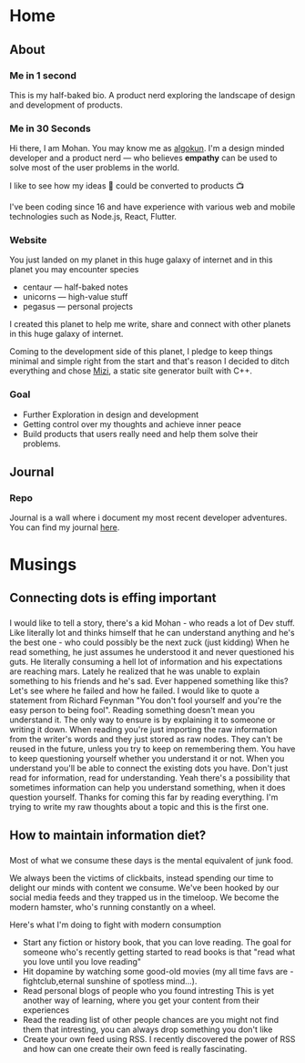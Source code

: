 # Home
## About
### Me in 1 second
This is my half-baked bio.
A product nerd exploring the landscape of design and development of products.

### Me in 30 Seconds
Hi there, I am Mohan. You may know me as [algokun](https://www.twitter.com/algokun). I'm a design minded developer and a product nerd — who believes **empathy** can be used to solve most of the user problems in the world.

I like to see how my ideas 💭 could be converted to products 📺

I've been coding since 16 and have experience with various web and mobile technologies such as Node.js, React, Flutter.

### Website
You just landed on my planet in this huge galaxy of internet and in this planet you may encounter species

- centaur — half-baked notes
- unicorns — high-value stuff
- pegasus — personal projects

I created this planet to help me write, share and connect with other planets in this huge galaxy of internet.

Coming to the development side of this planet, I pledge to keep things minimal and simple right from the start and that's reason I decided to ditch everything and chose [Mizi](), a static site generator built with C++.

### Goal
- Further Exploration in design and development
- Getting control over my thoughts and achieve inner peace
- Build products that users really need and help them solve their problems.

## Journal
### Repo
Journal is a wall where i document my most recent developer adventures. You can find my journal [here](https://www.journal.algokun.xyz).

# Musings
## Connecting dots is effing important 
###  
I would like to tell a story, there's a kid Mohan - who reads a lot of Dev stuff. Like literally lot and thinks himself that he can understand anything and he's the best one - who could possibly be the next zuck (just kidding)
When he read something, he just assumes he understood it and never questioned his guts. He literally consuming a hell lot of information and his expectations are reaching mars.
Lately he realized that he was unable to explain something to his friends and he's sad.
Ever happened something like this? Let's see where he failed and how he failed.
I would like to quote a statement from Richard Feynman "You don't fool yourself and you're the easy person to being fool". Reading something doesn't mean you understand it. The only way to ensure is by explaining it to someone or writing it down.
When reading you're just importing the raw information from the writer's words and they just stored as raw nodes. They can't be reused in the future, unless you try to keep on remembering them.
You have to keep questioning yourself whether you understand it or not. When you understand you'll be able to connect the existing dots you have.
Don't just read for information, read for understanding. Yeah there's a possibility that sometimes information can help you understand something, when it does question yourself.
Thanks for coming this far by reading everything. I'm trying to write my raw thoughts about a topic and this is the first one.

## How to maintain information diet?
###  
Most of what we consume these days is the mental equivalent of junk food. 

We always been the victims of clickbaits, instead spending our time to delight our minds with content we consume. We've been hooked by our social media feeds and they trapped us in the timeloop. We become the modern hamster, who's running constantly on a wheel.

Here's what I'm doing to fight with modern consumption

- Start any fiction or history book, that you can love reading.
  The goal for someone who's recently getting started to read books is that "read what you love until you love reading"
- Hit dopamine by watching some good-old movies (my all time favs are - fightclub,eternal sunshine of spotless mind...).
- Read personal blogs of people who you found intresting
  This is yet another way of learning, where you get your content from their experiences
- Read the reading list of other people chances are you might not find them that intresting, you can always drop something you don't like
- Create your own feed using RSS. I recently discovered the power of RSS and how can one create their own feed is really fascinating.